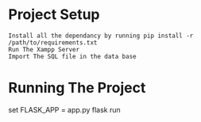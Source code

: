 # Project Setup
    Install all the dependancy by running pip install -r /path/to/requirements.txt
    Run The Xampp Server 
    Import The SQL file in the data base 
# Running The Project 
   set FLASK_APP = app.py
   flask run     

    

